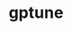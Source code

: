 ---
title: "gptune"
layout: cache
categories: [package, develop-2024-05-05]
meta: {"versions": ["4.0.0"], "compilers": ["gcc@=11.4.0"], "oss": ["ubuntu22.04"], "platforms": ["linux"], "targets": ["neoverse_v1", "x86_64_v3"], "stacks": ["e4s", "e4s-neoverse_v1", "root"], "num_specs": 2, "num_specs_by_stack": {"e4s": 1, "root": 2, "e4s-neoverse_v1": 1}}
spec_details: [{"hash": "bvlx7i3lq3rk25lml5627d6ff2krpgb4", "compiler": "gcc@=11.4.0", "versions": ["4.0.0"], "os": "ubuntu22.04", "platform": "linux", "target": "x86_64_v3", "variants": ["build_system=cmake", "build_type=Release", "generator=make", "~hypre", "~ipo", "~mpispawn", "~superlu"], "stacks": ["e4s", "root"], "size": "-", "tarball": "https://binaries.spack.io/releases/develop-2024-05-05/build_cache/linux-ubuntu22.04-x86_64_v3/gcc-11.4.0/gptune-4.0.0/linux-ubuntu22.04-x86_64_v3-gcc-11.4.0-gptune-4.0.0-bvlx7i3lq3rk25lml5627d6ff2krpgb4.spack"}, {"hash": "6lkobmasqcjljp2aqusk6nfre47sm62i", "compiler": "gcc@=11.4.0", "versions": ["4.0.0"], "os": "ubuntu22.04", "platform": "linux", "target": "neoverse_v1", "variants": ["build_system=cmake", "build_type=Release", "generator=make", "~hypre", "~ipo", "~mpispawn", "~superlu"], "stacks": ["e4s-neoverse_v1", "root"], "size": "-", "tarball": "https://binaries.spack.io/releases/develop-2024-05-05/build_cache/linux-ubuntu22.04-neoverse_v1/gcc-11.4.0/gptune-4.0.0/linux-ubuntu22.04-neoverse_v1-gcc-11.4.0-gptune-4.0.0-6lkobmasqcjljp2aqusk6nfre47sm62i.spack"}]
---